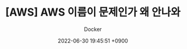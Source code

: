 ---
title: "[AWS] AWS 이름이 문제인가 왜 안나와"
layout: post
subtitle: Docker
date: '2022-06-30 19:45:51 +0900'

categories: study
tags: Docker
# layout: post
# title:  WebFrontEnd
# subtitle:   "시작하기"
# categories: study
# tags: java
comments: true
---